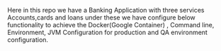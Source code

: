 Here in this repo we have a Banking Application with three services Accounts,cards and loans under these we have configure below functionality to achieve the Docker(Google Container) , Command line, Environment, JVM Configuration for production and QA environment configuration.
